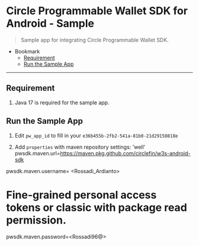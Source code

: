 # Circle Programmable Wallet SDK for Android - Sample

> Sample app for integrating Circle Programmable Wallet SDK.

- Bookmark
  - [Requirement](#prerequisite)
  - [Run the Sample App](#run-the-sample-app)
---


## Requirement

1. Java 17 is required for the sample app.

## Run the Sample App
1. Edit  `pw_app_id` to fill in your `e36b455b-2fb2-541a-81b0-21d29150818e`

2. Add `properties` with maven repository settings: 'well' pwsdk.maven.url=https://maven.pkg.github.com/circlefin/w3s-android-sdk 

pwsdk.maven.username= <Rossadi_Ardianto>
# Fine-grained personal access tokens or classic with package read permission.
pwsdk.maven.password=<Rossadi96@>
